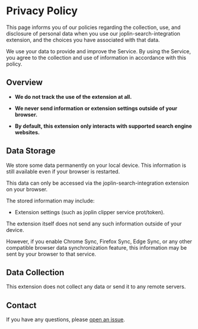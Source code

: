 # Privacy Policy

This page informs you of our policies regarding the collection, use, and disclosure of personal data when you use our joplin-search-integration extension, and the choices you have associated with that data.

We use your data to provide and improve the Service. By using the Service, you agree to the collection and use of information in accordance with this policy.

## Overview

- **We do not track the use of the extension at all.**

- **We never send information or extension settings outside of your browser.**

- **By default, this extension only interacts with supported search engine websites.**

## Data Storage

We store some data permanently on your local device. This information is still available even if your browser is restarted.

This data can only be accessed via the joplin-search-integration extension on your browser.

The stored information may include:

- Extension settings (such as joplin clipper service prot/token).

The extension itself does not send any such information outside of your device.

However, if you enable Chrome Sync, Firefox Sync, Edge Sync, or any other compatible browser data synchronization feature, this information may be sent by your browser to that service.

## Data Collection

This extension does not collect any data or send it to any remote servers.

## Contact

If you have any questions, please [open an issue](https://github.com/rxliuli/joplin-utils/issues).
